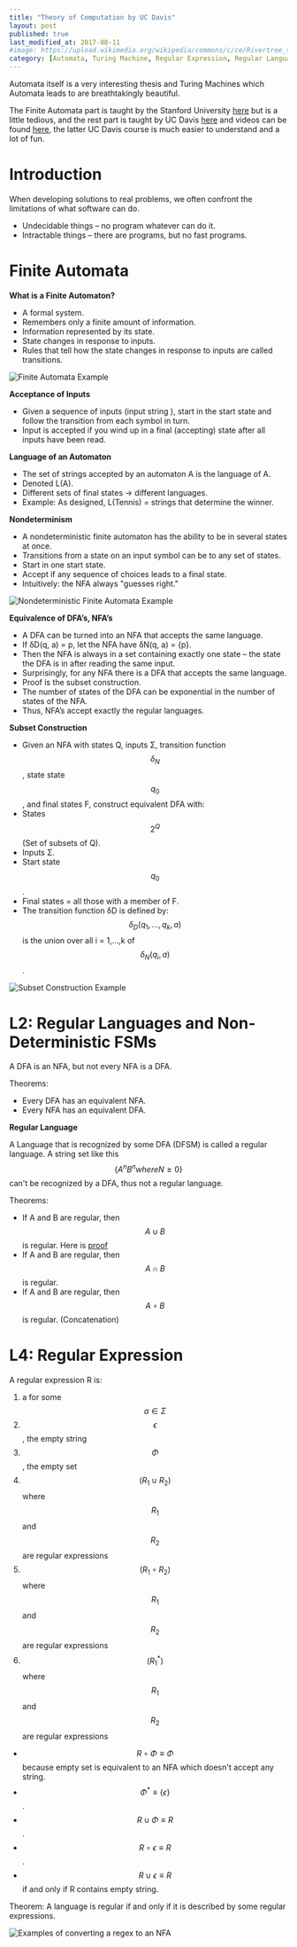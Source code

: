 ```yaml
---
title: "Theory of Computation by UC Davis"
layout: post
published: true
last_modified_at: 2017-08-11
#image: https://upload.wikimedia.org/wikipedia/commons/c/ce/Rivertree_thirds_md.gif
category: [Automata, Turing Machine, Regular Expression, Regular Language, Pushdown Automata, Intractable Problems, NP-completeness, Course Notes, Theory of Computation, UC Davis]
---
```


Automata itself is a very interesting thesis and Turing Machines which Automata leads to are breathtakingly beautiful.

<!--more-->

The Finite Automata part is taught by the Stanford University [here](https://lagunita.stanford.edu/courses/course-v1:ComputerScience+Automata+Fall2016/info) but is a little tedious, and the rest part is taught by UC Davis [here](http://web.cs.ucdavis.edu/~rogaway/classes/120/fall12/lectures.html) and videos can be found [here](https://www.youtube.com/playlist?list=PLslgisHe5tBM8UTCt1f66oMkpmjCblzkt), the latter UC Davis course is much easier to understand and a lot of fun.

# Introduction

When developing solutions to real problems, we often confront the limitations of what software can do.
* Undecidable things – no program whatever can do it.
* Intractable things – there are programs, but no fast programs.

# Finite Automata

**What is a Finite Automaton?**
* A formal system.
* Remembers only a finite amount of information.
* Information represented by its state.
* State changes in response to inputs.
* Rules that tell how the state changes in response to inputs are called transitions.

![Finite Automata Example](https://cdn.eastonlee.com/blog/2017-08-17-computer-science-automata-theory-by-stanford/Finite%20Automata%20Example.png)

**Acceptance of Inputs**
* Given a sequence of inputs (input string ), start in the start state and follow the transition from each symbol in turn.
* Input is accepted if you wind up in a final (accepting) state after all inputs have been read.

**Language of an Automaton** 
* The set of strings accepted by an automaton A is the language of A.
* Denoted L(A).
* Different sets of final states -> different languages.
* Example: As designed, L(Tennis) = strings that determine the winner.

**Nondeterminism**
* A nondeterministic finite automaton has the ability to be in several states at once.
* Transitions from a state on an input symbol can be to any set of states.
* Start in one start state.
* Accept if any sequence of choices leads to a final state.
* Intuitively: the NFA always "guesses right."

![Nondeterministic Finite Automata Example](https://cdn.eastonlee.com/blog/2017-08-17-computer-science-automata-theory-by-stanford/Nondeterministic%20Finite%20Automata%20Example.png)

**Equivalence of DFA’s, NFA’s**
* A DFA can be turned into an NFA that accepts the same language.
* If δD(q, a) = p, let the NFA have δN(q, a) = {p}.
* Then the NFA is always in a set containing exactly one state – the state the DFA is in after reading the same input.
* Surprisingly, for any NFA there is a DFA that accepts the same language.
* Proof is the subset construction.
* The number of states of the DFA can be exponential in the number of states of the NFA.
* Thus, NFA’s accept exactly the regular languages.

**Subset Construction**
* Given an NFA with states Q, inputs Σ, transition function $$δ_N$$, state state $$q_0$$, and final states F, construct equivalent DFA with:
* States $$2^Q$$ (Set of subsets of Q).
* Inputs Σ.
* Start state $${q_0}$$.
* Final states = all those with a member of F.
* The transition function δD is defined by: $$δ_D({q_1,...,q_k}, a)$$ is the union over all i = 1,...,k of $$δ_N(q_i, a)$$.

![Subset Construction Example](https://cdn.eastonlee.com/blog/2017-08-17-computer-science-automata-theory-by-stanford/Subset%20Construction%20Example.png)

<!-- 
**Turing-Machine Formalism**
A TM is described by:
1. A finite set of states (Q, typically).
2. An input alphabet (Σ, typically).
3. A tape alphabet (Γ, typically; contains Σ).
4. A transition function (δ, typically).
5. A start state ($$q_0$$, in Q, typically).
6. A blank symbol (B, in Γ-Σ, typically).
    
    All tape except for the input is blank initially.
7. A set of final states (F ⊆ Q, typically).

**Conventions**
* a, b, ... are input symbols.
* ..., X, Y, Z are tape symbols.
* ..., w, x, y, z are strings of input symbols.
* $$\alpha$$, $$\beta$$,... are strings of tape symbols.

**The Transition Function**
* Takes two arguments:

    1. A state, in Q.
    2. A tape symbol in Γ.
* δ(q, Z) is either undefined or a triple of the form (p, Y, D).
* p is a state.
* Y is the new tape symbol. 
* D is a direction, L or R. -->

 
# L2: Regular Languages and Non-Deterministic FSMs 

A DFA is an NFA, but not every NFA is a DFA.

Theorems:
* Every DFA has an equivalent NFA.
* Every NFA has an equivalent DFA.

**Regular Language**

A Language that is recognized by some DFA (DFSM) is called a regular language. A string set like this $$\left\{ A^nB^n where N \ge 0 \right\}$$ can't be recognized by a DFA, thus not a regular language.

Theorems:

* If A and B are regular, then $$A \cup B$$ is regular. Here is [proof](https://youtu.be/_TRUBByaJWg?list=PLslgisHe5tBM8UTCt1f66oMkpmjCblzkt)
* If A and B are regular, then $$A \cap B$$ is regular.
* If A and B are regular, then $$A \circ B$$ is regular. (Concatenation)

# L4: Regular Expression

A regular expression R is:

1. a for some $$a \in \Sigma$$
2. $$\epsilon$$, the empty string
3. $$\Phi$$, the empty set
4. $$(R_1 \cup R_2)$$ where $$R_1$$ and $$R_2$$ are regular expressions
5. $$(R_1 \circ R_2)$$ where $$R_1$$ and $$R_2$$ are regular expressions
6. $$(R_1^*)$$ where $$R_1$$ and $$R_2$$ are regular expressions

* $$R \circ \Phi \equiv \Phi$$ because empty set is equivalent to an NFA which doesn't accept any string.
* $$\Phi^* \equiv \left\{\epsilon \right\}$$ .
* $$R \cup \Phi \equiv R$$ .
* $$R \circ \epsilon \equiv R$$ .
* $$R \cup \epsilon \equiv R$$ if and only if R contains empty string.

Theorem: A language is regular if and only if it is described by some regular expressions.

![Examples of converting a regex to an NFA](https://cdn.eastonlee.com/blog/2017-08-17-computer-science-automata-theory-by-stanford/Examples%20of%20converting%20a%20regex%20to%20an%20NFA.png)

<script type="text/javascript" src="https://cdn.mathjax.org/mathjax/latest/MathJax.js?config=TeX-AMS-MML_HTMLorMML"></script>